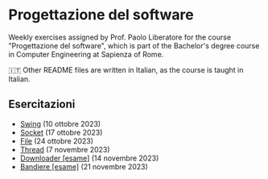 # Progettazione del software

Weekly exercises assigned by Prof. Paolo Liberatore for the course "Progettazione del software", which is part of the Bachelor's degree course in Computer Engineering at Sapienza of Rome.

:it: Other README files are written in Italian, as the course is taught in Italian. 

## Esercitazioni
- [Swing](EsercitazioneSwing) (10 ottobre 2023)
- [Socket](EsercitazioneSocket) (17 ottobre 2023)
- [File](EsercitazioneFile) (24 ottobre 2023)
- [Thread](EsercitazioneThread) (7 novembre 2023)
- [Downloader [esame]](EsercitazioneEsame) (14 novembre 2023)
- [Bandiere [esame]](EsercitazioneEsame2) (21 novembre 2023)